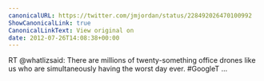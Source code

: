 ```yaml
---
canonicalURL: https://twitter.com/jmjordan/status/228492026470100992
ShowCanonicalLink: true
CanonicalLinkText: View original on
date: 2012-07-26T14:08:38+00:00
---
```

RT @whatlizsaid: There are millions of twenty-something office drones like us who are simultaneously having the worst day ever. #GoogleT ...
